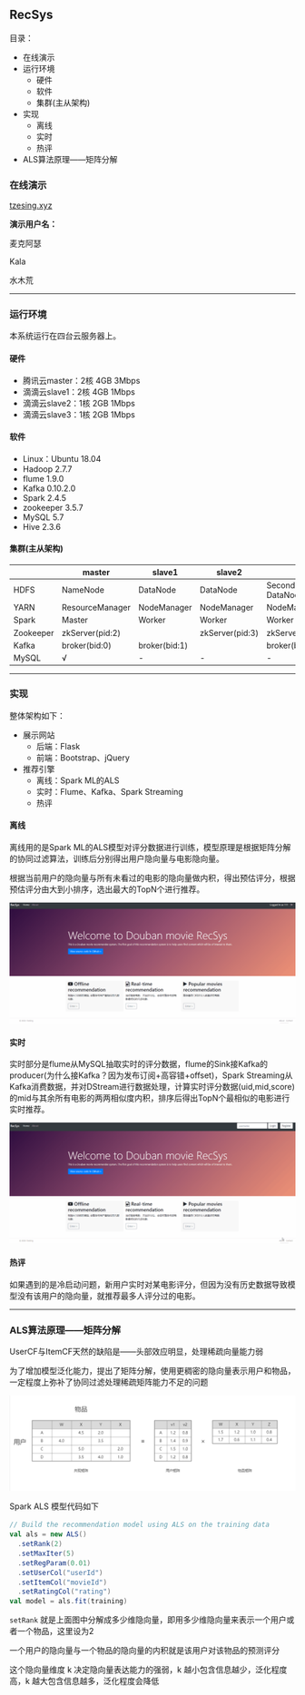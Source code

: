 ## RecSys

目录：

- 在线演示
- 运行环境
    - 硬件
    - 软件
    - 集群(主从架构)
- 实现
    - 离线
    - 实时
    - 热评
- ALS算法原理——矩阵分解



### 在线演示

[tzesing.xyz](tzesing.xyz)

**演示用户名：**

麦克阿瑟

Kala

水木荒

---

### 运行环境

本系统运行在四台云服务器上。

#### 硬件

- 腾讯云master：2核 4GB 3Mbps
- 滴滴云slave1：2核 4GB 1Mbps
- 滴滴云slave2：1核 2GB 1Mbps
- 滴滴云slave3：1核 2GB 1Mbps

#### 软件

- Linux：Ubuntu 18.04
- Hadoop 2.7.7
- flume 1.9.0
- Kafka 0.10.2.0
- Spark 2.4.5
- zookeeper 3.5.7
- MySQL 5.7
- Hive 2.3.6

#### 集群(主从架构)

|           | master          | slave1        | slave2          | slave3                         |
| --------- | --------------- | ------------- | --------------- | ------------------------------ |
| HDFS      | NameNode        | DataNode      | DataNode        | SecondaryNameNode<br/>DataNode |
| YARN      | ResourceManager | NodeManager   | NodeManager     | NodeManager                    |
| Spark     | Master          | Worker        | Worker          | Worker                         |
| Zookeeper | zkServer(pid:2) |               | zkServer(pid:3) | zkServer(pid:4)                |
| Kafka     | broker(bid:0)   | broker(bid:1) |                 | broker(bid:2)                  |
| MySQL     | √               | -             | -               | -                              |

---



### 实现

整体架构如下：

- 展示网站
    - 后端：Flask
    - 前端：Bootstrap、jQuery
- 推荐引擎
    - 离线：Spark ML的ALS
    - 实时：Flume、Kafka、Spark Streaming
    - 热评

#### 离线

离线用的是Spark ML的ALS模型对评分数据进行训练，模型原理是根据矩阵分解的协同过滤算法，训练后分别得出用户隐向量与电影隐向量。

根据当前用户的隐向量与所有未看过的电影的隐向量做内积，得出预估评分，根据预估评分由大到小排序，选出最大的TopN个进行推荐。

![offtime](https://github.com/TzeSing/douban_movie_RecSys/blob/master/pic/offtime.gif?raw=true)



#### 实时

实时部分是flume从MySQL抽取实时的评分数据，flume的Sink接Kafka的producer(为什么接Kafka？因为发布订阅+高容错+offset)，Spark Streaming从Kafka消费数据，并对DStream进行数据处理，计算实时评分数据(uid,mid,score)的mid与其余所有电影的两两相似度内积，排序后得出TopN个最相似的电影进行实时推荐。

![ontime](https://github.com/TzeSing/douban_movie_RecSys/blob/master/pic/realtime.gif?raw=true)



#### 热评

如果遇到的是冷启动问题，新用户实时对某电影评分，但因为没有历史数据导致模型没有该用户的隐向量，就推荐最多人评分过的电影。

---



### ALS算法原理——矩阵分解

UserCF与ItemCF天然的缺陷是——头部效应明显，处理稀疏向量能力弱

为了增加模型泛化能力，提出了矩阵分解，使用更稠密的隐向量表示用户和物品，一定程度上弥补了协同过滤处理稀疏矩阵能力不足的问题

![MF](https://github.com/TzeSing/douban_movie_RecSys/blob/master/pic/MF.png?raw=true)



Spark ALS 模型代码如下

```scala
// Build the recommendation model using ALS on the training data
val als = new ALS()
  .setRank(2)
  .setMaxIter(5)
  .setRegParam(0.01)
  .setUserCol("userId")
  .setItemCol("movieId")
  .setRatingCol("rating")
val model = als.fit(training)
```

 `setRank` 就是上面图中分解成多少维隐向量，即用多少维隐向量来表示一个用户或者一个物品，这里设为2

一个用户的隐向量与一个物品的隐向量的内积就是该用户对该物品的预测评分

这个隐向量维度 k 决定隐向量表达能力的强弱，k 越小包含信息越少，泛化程度高，k 越大包含信息越多，泛化程度会降低 



